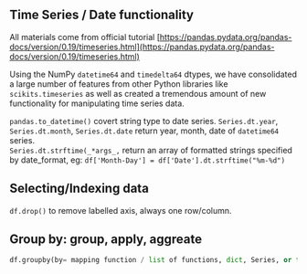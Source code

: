 ## Time Series / Date functionality

All materials come from official tutorial [https://pandas.pydata.org/pandas-docs/version/0.19/timeseries.html](https://pandas.pydata.org/pandas-docs/version/0.19/timeseries.html)

Using the NumPy `datetime64` and `timedelta64` dtypes, we have consolidated a large number of features from other Python libraries like `scikits.timeseries` as well as created a tremendous amount of new functionality for manipulating time series data.

`pandas.to_datetime()` covert string type to date series.
`Series.dt.year`, `Series.dt.month`, `Series.dt.date` return year, month, date of `datetime64` series.  
`Series.dt.strftime(_*args_,`  return an array of formatted strings specified by date_format, eg: 
`df['Month-Day'] = df['Date'].dt.strftime("%m-%d")`

## Selecting/Indexing data
`df.drop()` to remove labelled axis, always one row/column.

## Group by: group, apply, aggreate
```Python
df.groupby(by= mapping function / list of functions, dict, Series, or tuple, ['column names'], axis=0, sort= True)
```

<!--stackedit_data:
eyJoaXN0b3J5IjpbNjAyMDk2MjEwLDE4NDk4MjA2NTksMTMyNj
U1MjQ3NSwtMTgyMTUzOTc1NSwzNzM0MzI2ODUsLTk1NDA2NDY2
OF19
-->